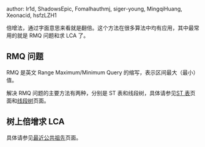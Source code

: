 author: Ir1d, ShadowsEpic, Fomalhauthmj, siger-young, MingqiHuang, Xeonacid, hsfzLZH1

倍增法，通过字面意思来看就是翻倍。这个方法在很多算法中均有应用，其中最常用的就是 RMQ 问题和求 LCA 了。

## RMQ 问题

RMQ 是英文 Range Maximum/Minimum Query 的缩写，表示区间最大（最小）值。

解决 RMQ 问题的主要方法有两种，分别是 ST 表和线段树，具体请参见[ST 表](/ds/sprase-table)页面和[线段树](/ds/segment)页面。

## 树上倍增求 LCA

具体请参见[最近公共祖先](/graph/lca/#_5)页面。

